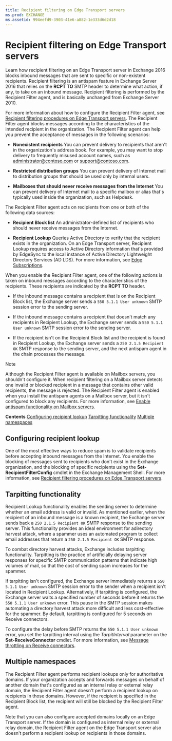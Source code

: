 ```yaml
---
title: Recipient filtering on Edge Transport servers
ms.prod: EXCHANGE
ms.assetid: 994eefd9-3903-41e6-a882-1e333d6d2d18
---
```



# Recipient filtering on Edge Transport servers
Learn how recipient filtering on an Edge Transport server in Exchange 2016 blocks inbound messages that are sent to specific or non-existent recipients.
Recipient filtering is an antispam feature in Exchange Server 2016 that relies on the **RCPT TO** SMTP header to determine what action, if any, to take on an inbound message. Recipient filtering is performed by the Recipient Filter agent, and is basically unchanged from Exchange Server 2010.
  
    
    

For more information about how to configure the Recipient Filter agent, see  [Recipient filtering procedures on Edge Transport servers](recipient-filtering-procedures-on-edge-transport-servers.md).
The Recipient Filter agent blocks messages according to the characteristics of the intended recipient in the organization. The Recipient Filter agent can help you prevent the acceptance of messages in the following scenarios:
  
    
    


- **Nonexistent recipients** You can prevent delivery to recipients that aren't in the organization's address book. For example, you may want to stop delivery to frequently misused account names, such as administrator@contoso.com or support@contoso.com.
    
  
- **Restricted distribution groups** You can prevent delivery of Internet mail to distribution groups that should be used only by internal users.
    
  
- **Mailboxes that should never receive messages from the Internet** You can prevent delivery of Internet mail to a specific mailbox or alias that's typically used inside the organization, such as Helpdesk.
    
  
The Recipient Filter agent acts on recipients from one or both of the following data sources:
- **Recipient Block list** An administrator-defined list of recipients who should never receive messages from the Internet.
    
  
- **Recipient Lookup** Queries Active Directory to verify that the recipient exists in the organization. On an Edge Transport server, Recipient Lookup requires access to Active Directory information that's provided by EdgeSync to the local instance of Active Directory Lightweight Directory Services (AD LDS). For more information, see [Edge Subscriptions](edge-subscriptions.md).
    
  
When you enable the Recipient Filter agent, one of the following actions is taken on inbound messages according to the characteristics of the recipients. These recipients are indicated by the **RCPT TO** header.
- If the inbound message contains a recipient that is on the Recipient Block list, the Exchange server sends a  `550 5.1.1 User unknown` SMTP session error to the sending server.
    
  
- If the inbound message contains a recipient that doesn't match any recipients in Recipient Lookup, the Exchange server sends a  `550 5.1.1 User unknown` SMTP session error to the sending server.
    
  
- If the recipient isn't on the Recipient Block list and the recipient is found in Recipient Lookup, the Exchange server sends a  `250 2.1.5 Recipient OK` SMTP response to the sending server, and the next antispam agent in the chain processes the message.
    
  

> [!NOTE]
> Although the Recipient Filter agent is available on Mailbox servers, you shouldn't configure it. When recipient filtering on a Mailbox server detects one invalid or blocked recipient in a message that contains other valid recipients, the message is rejected. The Recipient Filter agent is enabled when you install the antispam agents on a Mailbox server, but it isn't configured to block any recipients. For more information, see  [Enable antispam functionality on Mailbox servers](enable-antispam-functionality-on-mailbox-servers.md). 
  
    
    

 **Contents** [Configuring recipient lookup](#RecipientLookup) [Tarpitting functionality](#TF) [Multiple namespaces](#MN)
## Configuring recipient lookup
<a name="RecipientLookup"> </a>

One of the most effective ways to reduce spam is to validate recipients before accepting inbound messages from the Internet. You enable the blocking of messages sent to recipients who don't exist in the Exchange organization, and the blocking of specific recipients using the **Set-RecipientFilterConfig** cmdlet in the Exchange Management Shell. For more information, see [Recipient filtering procedures on Edge Transport servers](recipient-filtering-procedures-on-edge-transport-servers.md).
  
    
    

## Tarpitting functionality
<a name="TF"> </a>

Recipient Lookup functionality enables the sending server to determine whether an email address is valid or invalid. As mentioned earlier, when the recipient of an inbound message is a known recipient, the Exchange server sends back a  `250 2.1.5 Recipient OK` SMTP response to the sending server. This functionality provides an ideal environment for adirectory harvest attack, where a spammer uses an automated program to collect email addresses that return a  `250 2.1.5 Recipient OK` SMTP response.
  
    
    
To combat directory harvest attacks, Exchange includes tarpitting functionality. Tarpitting is the practice of artificially delaying server responses for specific SMTP communication patterns that indicate high volumes of mail, so that the cost of sending spam increases for the spammer.
  
    
    
If tarpitting isn't configured, the Exchange server immediately returns a  `550 5.1.1 User unknown` SMTP session error to the sender when a recipient isn't located in Recipient Lookup. Alternatively, if tarpitting is configured, the Exchange server waits a specified number of seconds before it returns the `550 5.1.1 User unknown` error. This pause in the SMTP session makes automating a directory harvest attack more difficult and less cost-effective for the spammer. By default, tarpitting is configured for 5 seconds on Receive connectors.
  
    
    
To configure the delay before SMTP returns the  `550 5.1.1 User unknown` error, you set the tarpitting interval using the _TarpitInterval_ parameter on the **Set-ReceiveConnector** cmdlet. For more information, see [Message throttling on Receive connectors](understanding-message-rate-limits-and-throttling.md#ReceiveConn).
  
    
    

## Multiple namespaces
<a name="MN"> </a>

The Recipient Filter agent performs recipient lookups only for authoritative domains. If your organization accepts and forwards messages on behalf of another domain that's configured as an internal relay or external relay domain, the Recipient Filter agent doesn't perform a recipient lookup on recipients in those domains. However, if the recipient is specified in the Recipient Block list, the recipient will still be blocked by the Recipient Filter agent.
  
    
    
Note that you can also configure accepted domains locally on an Edge Transport server. If the domain is configured as internal relay or external relay domain, the Recipient Filter agent on the Edge Transport server also doesn't perform a recipient lookup on recipients in those domains.
  
    
    

